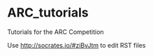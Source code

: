 # ARC_tutorials
Tutorials for the ARC Competition

Use http://socrates.io/#ziBvJtm to edit RST files
